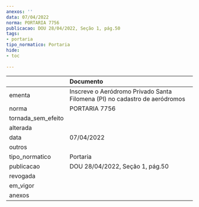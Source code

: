 ```yaml
---
anexos: ''
data: 07/04/2022
norma: PORTARIA 7756
publicacao: DOU 28/04/2022, Seção 1, pág.50
tags:
- portaria
tipo_normatico: Portaria
hide: 
- toc 
 
---
```


|                    | Documento                                                                  |
|:-------------------|:---------------------------------------------------------------------------|
| ementa             | Inscreve o Aeródromo Privado Santa Filomena (PI) no cadastro de aeródromos |
| norma              | PORTARIA 7756                                                              |
| tornada_sem_efeito |                                                                            |
| alterada           |                                                                            |
| data               | 07/04/2022                                                                 |
| outros             |                                                                            |
| tipo_normatico     | Portaria                                                                   |
| publicacao         | DOU 28/04/2022, Seção 1, pág.50                                            |
| revogada           |                                                                            |
| em_vigor           |                                                                            |
| anexos             |                                                                            |
